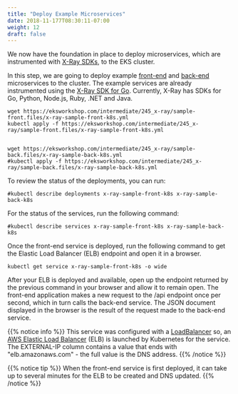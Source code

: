 ```yaml
---
title: "Deploy Example Microservices"
date: 2018-11-177T08:30:11-07:00
weight: 12
draft: false
---
```


We now have the foundation in place to deploy microservices, which are instrumented with [X-Ray SDKs](https://docs.aws.amazon.com/xray/index.html#lang/en_us), to the EKS cluster.

In this step, we are going to deploy example [front-end](https://github.com/aws-samples/eks-workshop/tree/master/content/intermediate/245_x-ray/sample-front.files) and [back-end](https://github.com/aws-samples/eks-workshop/tree/master/content/intermediate/245_x-ray/sample-back.files) microservices to the cluster. The example services are already instrumented using the [X-Ray SDK for Go](https://docs.aws.amazon.com/xray/latest/devguide/xray-sdk-go.html). Currently, X-Ray has SDKs for Go, Python, Node.js, Ruby, .NET and Java.

```
wget https://eksworkshop.com/intermediate/245_x-ray/sample-front.files/x-ray-sample-front-k8s.yml
kubectl apply -f https://eksworkshop.com/intermediate/245_x-ray/sample-front.files/x-ray-sample-front-k8s.yml


wget https://eksworkshop.com/intermediate/245_x-ray/sample-back.files/x-ray-sample-back-k8s.yml
#kubectl apply -f https://eksworkshop.com/intermediate/245_x-ray/sample-back.files/x-ray-sample-back-k8s.yml
```

To review the status of the deployments, you can run:

```
#kubectl describe deployments x-ray-sample-front-k8s x-ray-sample-back-k8s
```

For the status of the services, run the following command:

```
#kubectl describe services x-ray-sample-front-k8s x-ray-sample-back-k8s
```

Once the front-end service is deployed, run the following command to get the Elastic Load Balancer (ELB) endpoint and open it in a browser.

```
kubectl get service x-ray-sample-front-k8s -o wide
```

After your ELB is deployed and available, open up the endpoint returned by the previous command in your browser and allow it to remain open. The front-end application makes a new request to the /api endpoint once per second, which in turn calls the back-end service. The JSON document displayed in the browser is the result of the request made to the back-end service.

{{% notice info %}}
This service was configured with a [LoadBalancer](https://kubernetes.io/docs/tasks/access-application-cluster/create-external-load-balancer/) so,
an [AWS Elastic Load Balancer](https://aws.amazon.com/elasticloadbalancing/) (ELB) is launched by Kubernetes for the service.
The EXTERNAL-IP column contains a value that ends with "elb.amazonaws.com" - the full value is the DNS address.
{{% /notice %}}

{{% notice tip %}}
When the front-end service is first deployed, it can take up to several minutes for the ELB to be created and DNS updated.
{{% /notice %}}

